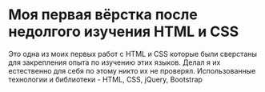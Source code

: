 # Моя первая вёрстка после недолгого изучения HTML и CSS
Это одна из моих первых работ с HTML и CSS которые были сверстаны для закрепления опыта по изучению этих языков.
Делал я их естественно для себя по этому никто их не проверял.
Использованные технологии и библиотеки - HTML, CSS, jQuery, Bootstrap
